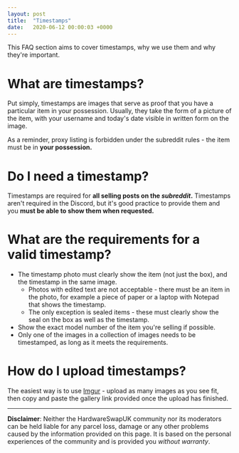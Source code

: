 ```yaml
---
layout: post
title:  "Timestamps"
date:   2020-06-12 00:00:03 +0000
---
```


This FAQ section aims to cover timestamps, why we use them and why they're important.

# What are timestamps?

Put simply, timestamps are images that serve as proof that you have a particular item in your possession. Usually, they take the form of a picture of the item, with your username and today's date visible in written form on the image.

As a reminder, proxy listing is forbidden under the subreddit rules - the item must be in **your possession.**

# Do I need a timestamp?

Timestamps are required for **all selling posts on the _subreddit_.** Timestamps aren't required in the Discord, but it's good practice to provide them and you **must be able to show them when requested.**

# What are the requirements for a valid timestamp?

- The timestamp photo must clearly show the item (not just the box), and the timestamp in the same image.
    - Photos with edited text are not acceptable - there must be an item in the photo, for example a piece of paper or a laptop with Notepad that shows the timestamp.
    - The only exception is sealed items - these must clearly show the seal on the box as well as the timestamp.
- Show the exact model number of the item you're selling if possible.
- Only one of the images in a collection of images needs to be timestamped, as long as it meets the requirements.

# How do I upload timestamps?

The easiest way is to use [Imgur](https://imgur.com/upload) - upload as many images as you see fit, then copy and paste the gallery link provided once the upload has finished.

---

**Disclaimer**: Neither the HardwareSwapUK community nor its moderators can be held liable for any parcel loss, damage or any other problems caused by the information provided on this page. It is based on the personal experiences of the community and is provided you _without warranty_.

